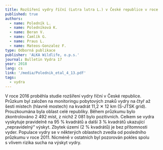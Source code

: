 ```yaml
---
title: Rozšíření vydry říční (Lutra lutra L.) v České republice v roce 2016
published: true
authors:
  - name: Poledník L.
  - name: Poledníková K.
  - name: Beran V.
  - name: Čamlík G.
  - name: Praus L.
  - name: Mateos-Gonzalez F.
type: Odborná publikace
publisher: 'ALKA Wildlife, o.p.s.'
journal: Bulletin Vydra 17
year: 2018
lang: cs
link: '/media/Polednik_etal_4_13.pdf'
tags:
  - vydra
---
```

V roce 2016 proběhla studie rozšíření vydry říční v České republice. Průzkum byl založen na monitoringu pobytových znaků vydry na čtyř až šesti místech (hlavně mostech) na kvadrát 11,2 ✕ 12 km (S-JTSK grid). Prouzkoumána byla oblast celé republiky. Během průzkumu bylo zkontrolováno 2 492 míst, z nichž 2 081 bylo pozitivních. Celkem se vydra vyskytuje pravidelně na 95 % kvadrátů a další 3 % kvadrátů ukazující „nepravidelný“ výskyt. Zbytek území (2 % kvadrátů) je bez přítomnosti vyder. Populace vydry se v některých oblastech zvedla od posledního průzkumu v roce 2011. Nicméně v ostatních byl pozorován pokles spolu s vlivem rizika sucha na výskyt vydry.
